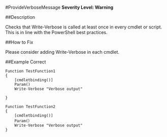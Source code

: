 #ProvideVerboseMessage 
**Severity Level: Warning**


##Description

Checks that Write-Verbose is called at least once in every cmdlet or script. This is in line with the PowerShell best practices.

##How to Fix

Please consider adding Write-Verbose in each cmdlet.

##Example
Correct
```
Function TestFunction1
{
    [cmdletbinding()]
    Param()
    Write-Verbose "Verbose output"

}

Function TestFunction2
{
    [cmdletbinding()]
    Param(）
    Write-Verbose "Verbose output"
}
```
